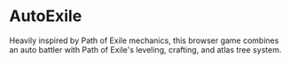 # AutoExile
Heavily inspired by Path of Exile mechanics, this browser game combines an auto battler with Path of Exile's leveling, crafting, and atlas tree system. 